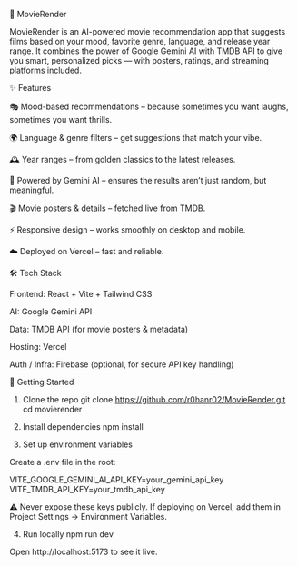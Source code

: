 🍿 MovieRender

MovieRender is an AI-powered movie recommendation app that suggests films based on your mood, favorite genre, language, and release year range. It combines the power of Google Gemini AI with TMDB API to give you smart, personalized picks — with posters, ratings, and streaming platforms included.

✨ Features

🎭 Mood-based recommendations – because sometimes you want laughs, sometimes you want thrills.

🌍 Language & genre filters – get suggestions that match your vibe.

🕰️ Year ranges – from golden classics to the latest releases.

🤖 Powered by Gemini AI – ensures the results aren’t just random, but meaningful.

🎬 Movie posters & details – fetched live from TMDB.

⚡ Responsive design – works smoothly on desktop and mobile.

☁️ Deployed on Vercel – fast and reliable.

🛠️ Tech Stack

Frontend: React + Vite + Tailwind CSS

AI: Google Gemini API

Data: TMDB API (for movie posters & metadata)

Hosting: Vercel

Auth / Infra: Firebase (optional, for secure API key handling)

🚀 Getting Started
1. Clone the repo
git clone https://github.com/r0hanr02/MovieRender.git
cd movierender

2. Install dependencies
npm install

3. Set up environment variables

Create a .env file in the root:

VITE_GOOGLE_GEMINI_AI_API_KEY=your_gemini_api_key
VITE_TMDB_API_KEY=your_tmdb_api_key


⚠️ Never expose these keys publicly. If deploying on Vercel, add them in Project Settings → Environment Variables.

4. Run locally
npm run dev


Open http://localhost:5173
 to see it live.